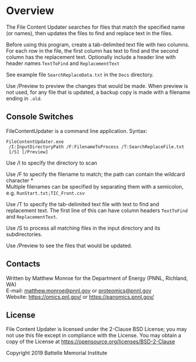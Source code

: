 # Overview

The File Content Updater searches for files that match the specified name (or names),
then updates the files to find and replace text in the files.

Before using this program, create a tab-delimited text file with two columns.
For each row in the file, the first column has text to find and the second column has the replacement text.
Optionally include a header line with header names `TextToFind` and `ReplacementText`

See example file `SearchReplaceData.txt` in the `Docs` directory.

Use /Preview to preview the changes that would be made.
When preview is not used, for any file that is updated, 
a backup copy is made with a filename ending in `.old`.

## Console Switches

FileContentUpdater is a command line application.  Syntax:

```
FileContentUpdater.exe
 /I:InputDirectoryPath /F:FilenameToProcess /T:SearchReplaceFile.txt
 [/S] [/Preview]
```

Use /I to specify the directory to scan

Use /F to specify the filename to match; the path can contain the wildcard character *\
Multiple filenames can be specified by separating them with a semicolon, e.g. `RunStart.txt;TIC_Front.csv`

Use /T to specify the tab-delimited text file with text to find and replacement text.
The first line of this can have column headers `TextToFind` and `ReplacementText`.

Use /S to process all matching files in the input directory and its subdirectories.

Use /Preview to see the files that would be updated.

## Contacts

Written by Matthew Monroe for the Department of Energy (PNNL, Richland, WA) \
E-mail: matthew.monroe@pnnl.gov or proteomics@pnnl.gov \
Website: https://omics.pnl.gov/ or https://panomics.pnnl.gov/

## License

File Content Updater is licensed under the 2-Clause BSD License; you may not use this file 
except in compliance with the License. You may obtain a copy of the License at 
https://opensource.org/licenses/BSD-2-Clause

Copyright 2019 Battelle Memorial Institute
